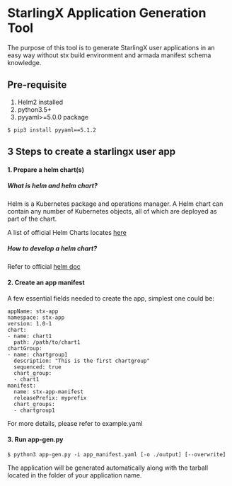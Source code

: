 # StarlingX Application Generation Tool

The purpose of this tool is to generate StarlingX user applications in an easy
way without stx build environment and armada manifest schema knowledge.

## Pre-requisite

1. Helm2 installed
2. python3.5+
3. pyyaml>=5.0.0 package

`$ pip3 install pyyaml==5.1.2`

## 3 Steps to create a starlingx user app

#### 1. Prepare a helm chart(s)

##### What is helm and helm chart?

Helm is a Kubernetes package and operations manager. A Helm chart can contain
any number of Kubernetes objects, all of which are deployed as part of the
chart.

A list of official Helm Charts locates [here](https://github.com/helm/charts)

##### How to develop a helm chart?

Refer to official [helm doc](https://helm.sh/docs/)

#### 2. Create an app manifest

A few essential fields needed to create the app, simplest one could be:

```
appName: stx-app
namespace: stx-app
version: 1.0-1
chart:
- name: chart1
  path: /path/to/chart1
chartGroup:
- name: chartgroup1
  description: "This is the first chartgroup"
  sequenced: true
  chart_group:
  - chart1
manifest:
  name: stx-app-manifest
  releasePrefix: myprefix
  chart_groups:
  - chartgroup1
```
For more details, please refer to example.yaml

#### 3. Run app-gen.py

`$ python3 app-gen.py -i app_manifest.yaml [-o ./output] [--overwrite]`

The application will be generated automatically along with the tarball located
in the folder of your application name.
